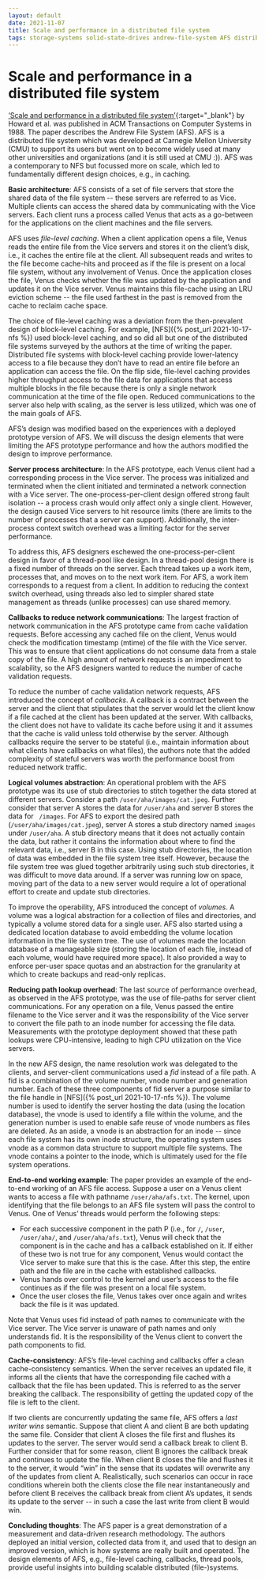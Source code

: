 ```yaml
--- 
layout: default 
date: 2021-11-07
title: Scale and performance in a distributed file system 
tags: storage-systems solid-state-drives andrew-file-system AFS distributed-file-systems 
---
```


<h1> Scale and performance in a distributed file system </h1>

[‘Scale and performance in a distributed file
system’](https://www.cs.cmu.edu/~satya/docdir/howard-tocs-afs-1988.pdf){:target="\_blank"}
by Howard et al. was published in ACM Transactions on Computer Systems in 1988.
The paper describes the Andrew File System (AFS). AFS is a distributed file
system which was developed at Carnegie Mellon University (CMU) to support its
users but went on to become widely used at many other universities and
organizations (and it is still used at CMU :)). AFS was a contemporary to NFS
but focussed more on scale, which led to fundamentally different design
choices, e.g., in caching. 

**Basic architecture**: AFS consists of a set of file servers that store the shared
data of the file system -- these servers are referred to as Vice. Multiple
clients can access the shared data by communicating with the Vice servers. Each
client runs a process called Venus that acts as a go-between for the
applications on the client machines and the file servers.

AFS uses _file-level caching_. When a client application opens a file, Venus
reads the entire file from the Vice servers and stores it on the client’s disk,
i.e., it caches the entire file at the client. All subsequent reads and writes
to the file become cache-hits and proceed as if the file is present on a local
file system, without any involvement of Venus. Once the application
closes the file, Venus checks whether the file was updated by the application and 
updates it on the Vice server. Venus maintains this file-cache using an LRU
eviction scheme -- the file used farthest in the past is removed from the cache
to reclaim cache space. 

The choice of file-level caching was a deviation from the then-prevalent design
of block-level caching. For example, [NFS]({% post_url 2021-10-17-nfs %}) 
used block-level caching, and so did
all but one of the distributed file systems surveyed by the authors at the time
of writing the paper. Distributed file systems with block-level caching provide
lower-latency access to a file because they don’t have to read an entire file
before an application can access the file. On the flip side, file-level caching
provides higher throughput access to the file data for applications that access
multiple blocks in the file because there is only a single network
communication at the time of the file open. Reduced communications to the
server also help with scaling, as the server is less utilized, which was one of
the main goals of AFS.

AFS’s design was modified based
on the experiences with a deployed prototype version of AFS. We will discuss
the design elements that were limiting the AFS prototype performance and how
the authors modified the design to improve performance. 

**Server process architecture**: 
In the AFS prototype, each Venus client had a corresponding process in the Vice
server. The process was initialized and terminated when the client initiated
and terminated a network connection with a Vice server. The
one-process-per-client design offered strong fault isolation -- a process crash
would only affect only a single client. However, the design caused Vice servers
to hit resource limits (there are limits to the number of processes that a
server can support). Additionally, the inter-process context switch overhead
was a limiting factor for the server performance. 

To address this, AFS designers eschewed the one-process-per-client design in
favor of a thread-pool like design. In a thread-pool design there is a fixed
number of threads on the server. Each thread takes up a work item, processes
that, and moves on to the next work item. For AFS, a work item corresponds to a
request from a client. In addition to reducing the context switch overhead,
using threads also led to simpler shared state management as threads (unlike
processes) can use shared memory. 

**Callbacks to reduce network communications**:
The largest fraction of network communication in the AFS prototype came from
cache validation requests. Before accessing any cached file on the client,
Venus would check the modification timestamp (mtime) of the file with the Vice
server. This was to ensure that client applications do not consume data from a
stale copy of the file. A high amount of network requests is an impediment to
scalability, so the AFS designers wanted to reduce the number of cache
validation requests. 

To reduce the number of cache validation network requests, AFS introduced the
concept of _callbacks_. A callback is a contract between the server and the
client that stipulates that the server would let the client know if a file
cached at the client has been updated at the server. With callbacks, the client
does not have to validate its cache before using it and it assumes that the
cache is valid unless told otherwise by the server. Although callbacks require
the server to be stateful (i.e., maintain information about what clients have
callbacks on what files), the authors note that the added complexity of
stateful servers was worth the performance boost from reduced network traffic. 

**Logical volumes abstraction**:
An operational problem with the AFS prototype was its use of stub directories
to stitch together the data stored at different servers. Consider a path
``` /user/aha/images/cat.jpeg ```. 
Further consider that server A stores the data for
``` /user/aha ``` and server B stores the data for ``` /images```. For AFS to export the
desired path (```/user/aha/images/cat.jpeg```), server A stores a stub directory
named ```images``` under ```/user/aha```. A stub directory means that it does not actually
contain the data, but rather it contains the information about where to find
the relevant data, i.e., server B in this case. Using stub directories, the
location of data was embedded in the file system tree itself. However, because
the file system tree was glued together arbitrarily using such stub
directories, it was difficult to move data around. If a server was running low
on space, moving part of the data to a new server would require a lot of
operational effort to create and update stub directories. 

To improve the operability, AFS introduced the concept of _volumes_. A volume was
a logical abstraction for a collection of files and directories, and typically
a volume stored data for a single user. AFS also started using a dedicated location
database to avoid embedding the volume location information in the file system
tree. The use of volumes made the location database of a manageable
size (storing the location of each file, instead of each volume, would have
required more space). It also provided a way to enforce per-user space quotas
and an abstraction for the granularity at which to create backups and read-only
replicas. 

**Reducing path lookup overhead**:
The last source of performance overhead, as observed in the AFS prototype, was
the use of file-paths for server client communications. For any operation on a
file, Venus passed the entire filename to the Vice server and it was the
responsibility of the Vice server to convert the file path to an inode number for
accessing the file data. Measurements with the prototype deployment showed that
these path lookups were CPU-intensive, leading to high CPU utilization on
the Vice servers. 

In the new AFS design, the name resolution work was delegated to the clients,
and server-client communications used a _fid_ instead of a file path. A fid is a
combination of the volume number, vnode number and generation number. Each of
these three components of fid server a purpose similar to the file handle in
[NFS]({% post_url 2021-10-17-nfs %}). 
The volume number is used to identify the server hosting the data (using
the location database), the vnode is used to identify a file within the volume,
and the generation number is used to enable safe reuse of vnode numbers as
files are deleted. As an aside, a vnode is an abstraction for an inode -- since
each file system has its own inode structure, the operating system uses vnode
as a common data structure to support multiple file systems. 
The vnode contains a pointer to the inode, which is ultimately used for the file system operations. 

**End-to-end working example**: The paper provides an example of the end-to-end
working of an AFS file access. Suppose a user on a Venus client wants to access
a file with pathname ```/user/aha/afs.txt```. The kernel, upon identifying that the
file belongs to an AFS file system will pass the control to Venus. One of
Venus’ threads would perform the following steps:

- For each successive component in the path P (i.e., for ```/```, ```/user```, 
```/user/aha/```, and ```/user/aha/afs.txt```), 
Venus will check that the component is in the cache
and has a callback established on it. If either of these two is not true for
any component, Venus would contact the Vice server to make sure that this is
the case. After this step, the entire path and the file are in the cache with
established callbacks.  
- Venus hands over control to the kernel and user’s access to the
file continues as if the file was present on a local file system.  
- Once the
user closes the file, Venus takes over once again and writes back the file is it 
was updated. 

Note that Venus uses fid instead of path names to communicate with the Vice
server. The Vice server is unaware of path names and only understands fid. It
is the responsibility of the Venus client to convert the path components to
fid. 

**Cache-consistency**: AFS’s file-level caching and callbacks offer a
clean cache-consistency semantics. 
When the server receives an updated file, it informs all the
clients that have the corresponding file cached with a callback that the file
has been updated. This is referred to as the server breaking the callback. The
responsibility of getting the updated copy of the file is left to the client. 

If two clients are concurrently updating the same file, AFS offers a _last
writer wins_ semantic. Suppose that client A and client B are both updating the
same file. Consider that client A closes the file first and flushes its updates
to the server. The server would send a callback break to client B. Further
consider that for some reason, client B ignores the callback break and
continues to update the file. When client B closes the file and flushes it 
to the server, it would “win” in
the sense that its updates will overwrite any of the updates from client A.
Realistically, such scenarios can occur in race conditions wherein both the
clients close the file near instantaneously and before client B receives the
callback break from client A’s updates, it sends its update to the server -- in
such a case the last write from client B would win. 

**Concluding thoughts**: The AFS paper is a great demonstration of a measurement
and data-driven research methodology. The authors deployed an initial version,
collected data from it, and used that to design an improved version, which is
how systems are really built and operated. The design elements of AFS, e.g.,
file-level caching, callbacks, thread pools, provide useful insights into
building scalable distributed (file-)systems. 

